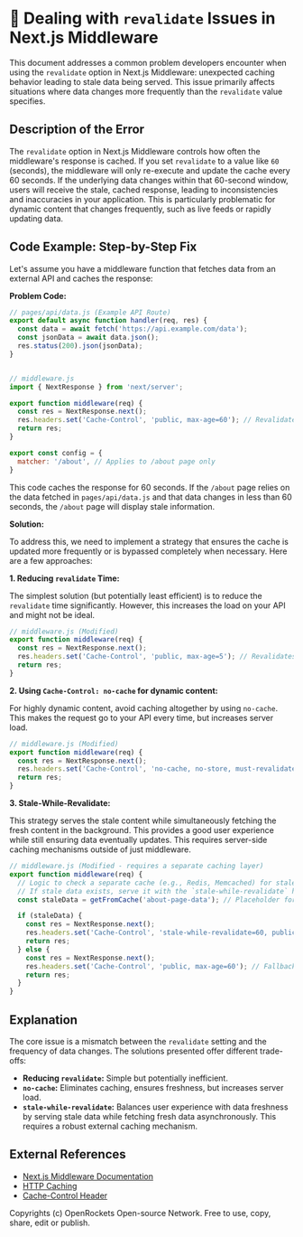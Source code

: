 # 🐞 Dealing with `revalidate` Issues in Next.js Middleware


This document addresses a common problem developers encounter when using the `revalidate` option in Next.js Middleware: unexpected caching behavior leading to stale data being served.  This issue primarily affects situations where data changes more frequently than the `revalidate` value specifies.

## Description of the Error

The `revalidate` option in Next.js Middleware controls how often the middleware's response is cached.  If you set `revalidate` to a value like `60` (seconds), the middleware will only re-execute and update the cache every 60 seconds.  If the underlying data changes within that 60-second window, users will receive the stale, cached response, leading to inconsistencies and inaccuracies in your application. This is particularly problematic for dynamic content that changes frequently, such as live feeds or rapidly updating data.

## Code Example: Step-by-Step Fix

Let's assume you have a middleware function that fetches data from an external API and caches the response:

**Problem Code:**

```javascript
// pages/api/data.js (Example API Route)
export default async function handler(req, res) {
  const data = await fetch('https://api.example.com/data');
  const jsonData = await data.json();
  res.status(200).json(jsonData);
}


// middleware.js
import { NextResponse } from 'next/server';

export function middleware(req) {
  const res = NextResponse.next();
  res.headers.set('Cache-Control', 'public, max-age=60'); // Revalidates every 60 seconds
  return res;
}

export const config = {
  matcher: '/about', // Applies to /about page only
}
```

This code caches the response for 60 seconds.  If the `/about` page relies on the data fetched in `pages/api/data.js` and that data changes in less than 60 seconds, the `/about` page will display stale information.


**Solution:**

To address this, we need to implement a strategy that ensures the cache is updated more frequently or is bypassed completely when necessary.  Here are a few approaches:

**1. Reducing `revalidate` Time:**

The simplest solution (but potentially least efficient) is to reduce the `revalidate` time significantly. However, this increases the load on your API and might not be ideal.

```javascript
// middleware.js (Modified)
export function middleware(req) {
  const res = NextResponse.next();
  res.headers.set('Cache-Control', 'public, max-age=5'); // Revalidates every 5 seconds
  return res;
}
```

**2. Using `Cache-Control: no-cache` for dynamic content:**

For highly dynamic content, avoid caching altogether by using `no-cache`. This makes the request go to your API every time, but increases server load.

```javascript
// middleware.js (Modified)
export function middleware(req) {
  const res = NextResponse.next();
  res.headers.set('Cache-Control', 'no-cache, no-store, must-revalidate');
  return res;
}
```


**3.  Stale-While-Revalidate:**

This strategy serves the stale content while simultaneously fetching the fresh content in the background.  This provides a good user experience while still ensuring data eventually updates.  This requires server-side caching mechanisms outside of just middleware.

```javascript
// middleware.js (Modified - requires a separate caching layer)
export function middleware(req) {
  // Logic to check a separate cache (e.g., Redis, Memcached) for stale data
  // If stale data exists, serve it with the `stale-while-revalidate` header.
  const staleData = getFromCache('about-page-data'); // Placeholder for your cache lookup

  if (staleData) {
    const res = NextResponse.next();
    res.headers.set('Cache-Control', 'stale-while-revalidate=60, public, max-age=0');
    return res;
  } else {
    const res = NextResponse.next();
    res.headers.set('Cache-Control', 'public, max-age=60'); // Fallback caching if not in cache
    return res;
  }
}

```


## Explanation

The core issue is a mismatch between the `revalidate` setting and the frequency of data changes. The solutions presented offer different trade-offs:

* **Reducing `revalidate`:** Simple but potentially inefficient.
* **`no-cache`:**  Eliminates caching, ensures freshness, but increases server load.
* **`stale-while-revalidate`:** Balances user experience with data freshness by serving stale data while fetching fresh data asynchronously.  This requires a robust external caching mechanism.


## External References

* [Next.js Middleware Documentation](https://nextjs.org/docs/app/building-your-application/routing/middleware)
* [HTTP Caching](https://developer.mozilla.org/en-US/docs/Web/HTTP/Caching)
* [Cache-Control Header](https://developer.mozilla.org/en-US/docs/Web/HTTP/Headers/Cache-Control)


Copyrights (c) OpenRockets Open-source Network. Free to use, copy, share, edit or publish.

